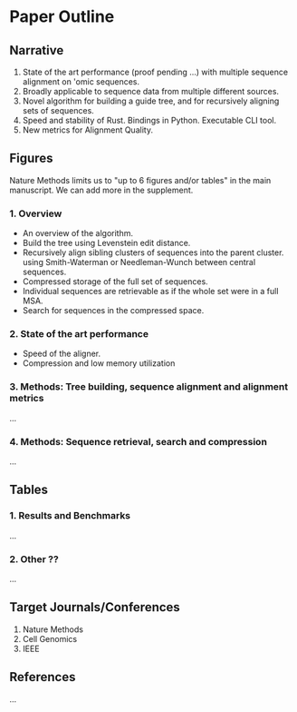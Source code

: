 # Paper Outline

## Narrative

1. State of the art performance (proof pending ...) with multiple sequence alignment on 'omic sequences.
2. Broadly applicable to sequence data from multiple different sources.
3. Novel algorithm for building a guide tree, and for recursively aligning sets of sequences.
4. Speed and stability of Rust. Bindings in Python. Executable CLI tool.
5. New metrics for Alignment Quality.

## Figures

Nature Methods limits us to "up to 6 figures and/or tables" in the main manuscript.
We can add more in the supplement.

### 1. Overview

* An overview of the algorithm.
* Build the tree using Levenstein edit distance.
* Recursively align sibling clusters of sequences into the parent cluster. using Smith-Waterman or Needleman-Wunch between central sequences.
* Compressed storage of the full set of sequences.
* Individual sequences are retrievable as if the whole set were in a full MSA.
* Search for sequences in the compressed space.

### 2. State of the art performance

* Speed of the aligner.
* Compression and low memory utilization

### 3. Methods: Tree building, sequence alignment and alignment metrics

...

### 4. Methods: Sequence retrieval, search and compression

...

## Tables

### 1. Results and Benchmarks

...

### 2. Other ??

...

## Target Journals/Conferences

1. Nature Methods
2. Cell Genomics
3. IEEE

## References

...
